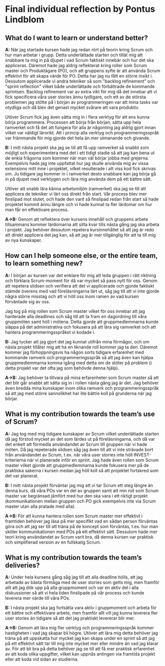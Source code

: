 # Final individual reflection by Pontus Lindblom

## What do I want to learn or understand better?
**A:** När jag startade kursen hade jag redan rört på teorin kring Scrum och hur man arbetar i grupp. Detta underlättade starten och tillät mig att snabbare ta mig in på djupet i vad Scrum faktiskt innebär och hur det ska appliceras. Däremot hade jag aldrig reflekterat kring roller som Scrum master och Produktägare (PO), och att gruppens syfte är att använda Scrum effektivt för att skapa värde för PO. Detta har jag nu fått en större insikt i. Dessutom applicerade vi andra tekniker så som "backlog refinement" och "sprint reflection" vilket både underlättade och förbättrade de kommande sprintsen. Backlog refinement var av extra vikt för mig då det innebar att vi fick specificera våra user stories ännu tydligare, och ett av de största problemen jag stötte på i början av programmeringen var att mina tasks var otydliga och då blev det genast mycket svårare att vara produktiv.

Utöver Scrum fick jag även sätta mig in i flera verktyg för att ens kunna börja programmera. Processen att börja från början, sätta upp hela ramverket och få det att fungera för alla är någonting jag aldrig gjort innan vilket var väldigt lärorikt. Att i princip alla verktyg och programmeringsspråk var främmande för mig gjorde det hela än mer utmanande och givande.

**B:** I mitt nästa projekt ska jag se till att få upp ramverket så snabbt som möjligt och experimentera med det i ett tidigt stadie så att jag kan bena ut de enkla frågorna som kommer när man väl börjar jobba med grejerna. Exempelvis hade jag inte uppfattat hur jag skulle använda mig av vissa extensions mitt inne i projektet, vilket resulterade i att viss kod fick skrivas om. Ju tidigare jag kommer in i ramverket desto snabbare kan jag börja gå in på djupet med verktygen och lära mig använda dem på ett bättre sätt.

Utöver att snabb lära känna arbetsmiljön (ramverket) ska jag se till att applicera de tekniker vi lärt oss direkt från start. Vår process blev mer finslipad mot slutet, och hade den varit så finslipad redan från start så hade projektet kommit ännu längre och vi hade kunnat ta fler lärdomar om hur man får en effektivare process.

**A->B:** Genom att reflektera över kursens innehåll och gruppens arbete tillsammans kommer lärdomarna att sitta kvar tills nästa gång jag ska arbeta i projekt. Jag behöver dessutom repetera kursinnehållet så att jag är redo att direkt applicera det jag kan, så att jag är mer tillgänglig för att ta till mig av nya kunskaper.

## How can I help someone else, or the entire team, to learn something new?
**A:** I början av kursen var det enklare för mig att leda gruppen i rätt riktning och förklara Scrum-moment för då var mycket så pass nytt för oss. Genom att repetera slidsen och verifiera att det vi applicerade och gjorde faktiskt stämde överens med vad föreläsningarna lärt ut, såg jag till att vi inte gjorde några större misstag och att vi höll oss inom ramen av vad kursen förväntade sig av oss.

Jag tog på mig rollen som Scrum master vilket för oss innebar att jag hanterade alla deadlines och såg till att ta fram en dagordning till våra gruppmöten samt höll i mötena. Detta gjorde att gruppmedlemmarna kunde släppa på det administrativa och fokusera på att lära sig ramverket och att hantera programmeringsspråket vi kodade i.

**B:** Jag tycker att jag gjort det jag kunnat utifrån mina förmågor, och om nästa projekt tillåter mig att ha en liknande roll kommer jag ta den. Däremot kommer jag förhoppningsvis ha någon sorts tidigare erfarenhet med kommande ramverk och programmeringsspråk så att jag även kan hjälpa gruppmedlemmarna komma igång med detta om de stöter på problem (i detta projekt var det ofta jag som behövde denna hjälp).

**A->B:** Jag behöver ta tillvara på mina erfarenheter som Scrum master så att det blir går snabbt att sätta sig in i rollen nästa gång jag är det. Jag behöver även bredda mina kunskaper inom olika ramverk och programmeringsspråk så att jag med större sannolikhet har lite bättre koll på grunderna när jag börjar.

## What is my contribution towards the team’s use of Scrum?
**A:** Jag tog med mig tidigare kunskaper av Scrum vilket underlättade starten då jag förstod mycket av det som lärdes ut på föreläsningarna, och då var det enkelt att förmedla användandet av Scrum till gruppen när vi hade möten. Då jag repeterade slidsen såg jag även till att vi inte strävade bort från användandet av Scrum, t.ex. när våra user stories inte höll INVEST-kriterierna när vi planerade inför en sprint. Jag hade även rollen som Scrum master vilket gjorde att gruppmedlemmarna kunde fokusera mer på de praktiska sakerna i kursen medan jag höll koll så att projektet fortskred som det var planerat.

**B:** I mitt nästa projekt förväntar jag mig att vi tar Scrum ett steg längre än denna kurs, då våra POs var en del av gruppen samt att min roll som Scrum master var begränsad jämfört med hur den ska vara i ett riktigt projekt (kommunikationen mellan gruppen och PO gick exempelvis inte via Scrum master utan alla pratade med alla).

**A->B:** För att kunna hantera rollen som Scrum master mer effektivt i framtiden behöver jag läsa på mer specifikt vad en sådan person förväntas göra och att jag ser till att träna på de koncept som förväntas, t.ex. hur man sköter kommunikationen med POs på ett effektivt sätt. Dessutom hade mer teori kring användandet av Scrum varit bra, då denna kursen var praktisk och simplifierad version av en fullskalig Scrum.

## What is my contribution towards the team’s deliveries?
**A:** Under hela kursens gång såg jag till att alla deadline hölls, att jag arbetade av bästa förmåga med de user stories som getts mig, men framför allt att jag dök upp på alla gruppmoment och var en aktiv del i alla diskussioner så att vi hela tiden finslipade på vår process och kunde leverera mer värde till våra POs.

**B:** I nästa projekt ska jag fortsätta vara aktiv i gruppmoment och arbeta för ett bättre och effektivare arbete, men framför allt vill jag kunna leverera fler user stories än tidigare så att det jag praktiskt levererar blir mer.

**A->B:** Genom att lära mig fler verktyg och programmeringsspråk kommer hastigheten i vad jag skapar bli högre. Utöver att lära mig detta behöver jag träna på att uppskatta hur mycket jag kan skapa under en sprint så att jag på ett effektivt sätt tar till mig inte mycket mer eller mindre än vad jag klarar av. För att bli bra på detta behöver jag se till att få mer praktisk erfarenhet av att koda olika uppgifter, vilket kan uppnås antingen via framtida projekt eller att koda vid sidan av studierna.
